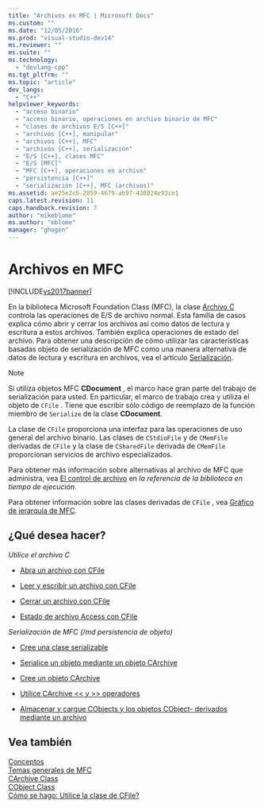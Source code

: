 ```yaml
---
title: "Archivos en MFC | Microsoft Docs"
ms.custom: ""
ms.date: "12/05/2016"
ms.prod: "visual-studio-dev14"
ms.reviewer: ""
ms.suite: ""
ms.technology: 
  - "devlang-cpp"
ms.tgt_pltfrm: ""
ms.topic: "article"
dev_langs: 
  - "C++"
helpviewer_keywords: 
  - "acceso binario"
  - "acceso binario, operaciones en archivo binario de MFC"
  - "clases de archivos E/S [C++]"
  - "archivos [C++], manipular"
  - "archivos [C++], MFC"
  - "archivos [C++], serialización"
  - "E/S [C++], clases MFC"
  - "E/S [MFC]"
  - "MFC [C++], operaciones en archivo"
  - "persistencia [C++]"
  - "serialización [C++], MFC (archivos)"
ms.assetid: ae25e2c5-2859-4679-ab97-438824e93ce1
caps.latest.revision: 11
caps.handback.revision: 7
author: "mikeblome"
ms.author: "mblome"
manager: "ghogen"
---
```

# Archivos en MFC
[!INCLUDE[vs2017banner](../assembler/inline/includes/vs2017banner.md)]

En la biblioteca Microsoft Foundation Class \(MFC\), la clase [Archivo C](../mfc/reference/cfile-class.md) controla las operaciones de E\/S de archivo normal.  Esta familia de casos explica cómo abrir y cerrar los archivos así como datos de lectura y escritura a estos archivos.  También explica operaciones de estado del archivo.  Para obtener una descripción de cómo utilizar las características basadas objeto de serialización de MFC como una manera alternativa de datos de lectura y escritura en archivos, vea el artículo [Serialización](../mfc/serialization-in-mfc.md).  
  
> [!NOTE]
>  Si utiliza objetos MFC **CDocument** , el marco hace gran parte del trabajo de serialización para usted.  En particular, el marco de trabajo crea y utiliza el objeto de `CFile` .  Tiene que escribir sólo código de reemplazo de la función miembro de `Serialize` de la clase **CDocument**.  
  
 La clase de `CFile` proporciona una interfaz para las operaciones de uso general del archivo binario.  Las clases de `CStdioFile` y de `CMemFile` derivadas de `CFile` y la clase de `CSharedFile` derivada de `CMemFile` proporcionan servicios de archivo especializados.  
  
 Para obtener más información sobre alternativas al archivo de MFC que administra, vea [El control de archivo](../c-runtime-library/file-handling.md) en *la referencia de la biblioteca en tiempo de ejecución*.  
  
 Para obtener información sobre las clases derivadas de `CFile` , vea [Gráfico de jerarquía de MFC](../mfc/hierarchy-chart.md).  
  
## ¿Qué desea hacer?  
 *Utilice el archivo C*  
  
-   [Abra un archivo con CFile](../mfc/opening-files.md)  
  
-   [Leer y escribir un archivo con CFile](../mfc/reading-and-writing-files.md)  
  
-   [Cerrar un archivo con CFile](../mfc/closing-files.md)  
  
-   [Estado de archivo Access con CFile](../mfc/accessing-file-status.md)  
  
 *Serialización de MFC \(\/md persistencia de objeto\)*  
  
-   [Cree una clase serializable](../mfc/serialization-making-a-serializable-class.md)  
  
-   [Serialice un objeto mediante un objeto CArchive](../mfc/serialization-serializing-an-object.md)  
  
-   [Cree un objeto CArchive](../mfc/two-ways-to-create-a-carchive-object.md)  
  
-   [Utilice CArchive \<\< y \>\> operadores](../mfc/using-the-carchive-output-and-input-operators.md)  
  
-   [Almacenar y cargue CObjects y los objetos CObject\- derivados mediante un archivo](../mfc/storing-and-loading-cobjects-via-an-archive.md)  
  
## Vea también  
 [Conceptos](../mfc/mfc-concepts.md)   
 [Temas generales de MFC](../mfc/general-mfc-topics.md)   
 [CArchive Class](../mfc/reference/carchive-class.md)   
 [CObject Class](../mfc/reference/cobject-class.md)   
 [Cómo se hago: Utilice la clase de CFile?](http://go.microsoft.com/fwlink/?LinkId=128046)